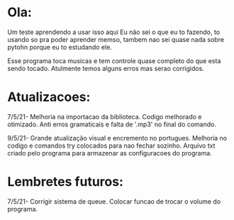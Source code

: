 # Ola:

Um teste aprendendo a usar isso aqui
Eu não sei o que eu to fazendo, to usando so pra poder aprender memso, tambem nao sei quase nada sobre pytohn porque eu to estudando ele. 

Esse programa toca musicas e tem controle quase completo do que esta sendo tocado. Atulmente temos alguns erros mas serao corrigidos.

# Atualizacoes:

7/5/21- Melhoria na importacao da biblioteca.
        Codigo melhorado e otimizado.
        Anti erros gramaticais e falta de '.mp3' no final do comando.

9/5/21- Grande atualização visual e encremento no portugues.
        Melhoria no codigo e comandos try colocados para nao fechar sozinho.
        Arquivo txt criado pelo programa para armazenar as configuracoes do programa.

# Lembretes futuros:

7/5/21- Corrigir sistema de queue.
        Colocar funcao de trocar o volume do programa.
